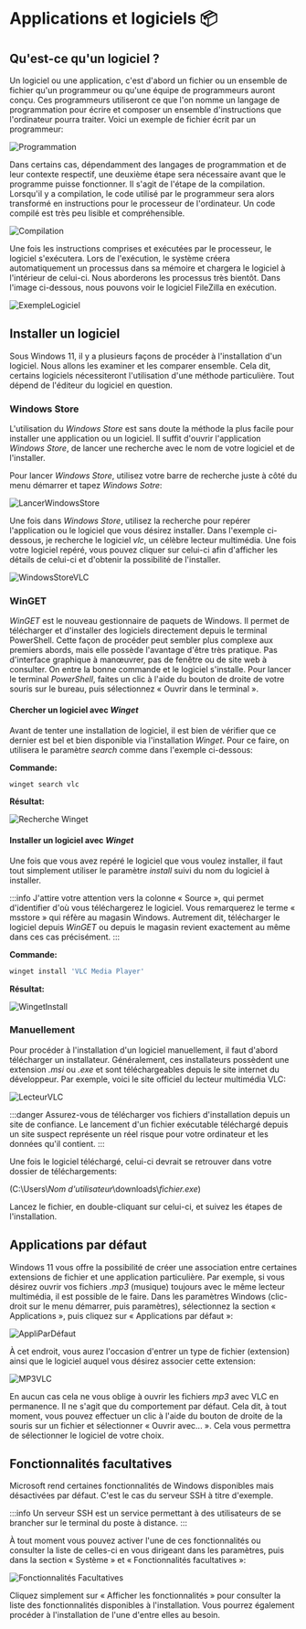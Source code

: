 # Applications et logiciels 📦

## Qu'est-ce qu'un logiciel ?
Un logiciel ou une application, c'est d'abord un fichier ou un ensemble de fichier qu'un programmeur ou qu'une équipe de programmeurs auront conçu. Ces programmeurs utiliseront ce que l'on nomme un langage de programmation pour écrire et composer un ensemble d'instructions que l'ordinateur pourra traiter. Voici un exemple de fichier écrit par un programmeur:

![Programmation](./Assets/05/Source_code.png)

Dans certains cas, dépendamment des langages de programmation et de leur contexte respectif, une deuxième étape sera nécessaire avant que le programme puisse fonctionner. Il s'agit de l'étape de la compilation. Lorsqu'il y a compilation, le code utilisé par le programmeur sera alors transformé en instructions pour le processeur de l'ordinateur. Un code compilé est très peu lisible et compréhensible.

![Compilation](./Assets/05/compilation.jpg)

Une fois les instructions comprises et exécutées par le processeur, le logiciel s'exécutera. Lors de l'exécution, le système créera automatiquement un processus dans sa mémoire et chargera le logiciel à l'intérieur de celui-ci. Nous aborderons les processus très bientôt. Dans l'image ci-dessous, nous pouvons voir le logiciel FileZilla en exécution.

![ExempleLogiciel](./Assets/05/ExempleLogiciel.png)

## Installer un logiciel

Sous Windows 11, il y a plusieurs façons de procéder à l'installation d'un logiciel. Nous allons les examiner et les comparer ensemble. Cela dit, certains logiciels nécessiteront l'utilisation d'une méthode particulière. Tout dépend de l'éditeur du logiciel en question.

### Windows Store

L'utilisation du *Windows Store* est sans doute la méthode la plus facile pour installer une application ou un logiciel. Il suffit d'ouvrir l'application *Windows Store*, de lancer une recherche avec le nom de votre logiciel et de l'installer. 

Pour lancer *Windows Store*, utilisez votre barre de recherche juste à côté du menu démarrer et tapez *Windows Sotre*:

![LancerWindowsStore](./Assets/05/LancerWindowsStore.png)

Une fois dans *Windows Store*, utilisez la recherche pour repérer l'application ou le logiciel que vous désirez installer. Dans l'exemple ci-dessous, je recherche le logiciel *vlc*, un célèbre lecteur multimédia. Une fois votre logiciel repéré, vous pouvez cliquer sur celui-ci afin d'afficher les détails de celui-ci et d'obtenir la possibilité de l'installer.

![WindowsStoreVLC](./Assets/05/WindowsStoreVLC.png)

### WinGET

*WinGET* est le nouveau gestionnaire de paquets de Windows. Il permet de télécharger et d'installer des logiciels directement depuis le terminal PowerShell. Cette façon de procéder peut sembler plus complexe aux premiers abords, mais elle possède l'avantage d'être très pratique. Pas d'interface graphique à manœuvrer, pas de fenêtre ou de site web à consulter. On entre la bonne commande et le logiciel s'installe. Pour lancer le terminal *PowerShell*, faites un clic à l'aide du bouton de droite de votre souris sur le bureau, puis sélectionnez « Ouvrir dans le terminal ».

#### Chercher un logiciel avec *Winget*

Avant de tenter une installation de logiciel, il est bien de vérifier que ce dernier est bel et bien disponible via l'installation *Winget*. Pour ce faire, on utilisera le paramètre *search* comme dans l'exemple ci-dessous:

**Commande:**
```powershell
winget search vlc
```
**Résultat:**

![Recherche Winget](./Assets/05/WingetSearch.png)

#### Installer un logiciel avec *Winget*

Une fois que vous avez repéré le logiciel que vous voulez installer, il faut tout simplement utiliser le paramètre *install* suivi du nom du logiciel à installer. 

:::info
J'attire votre attention vers la colonne « Source », qui permet d'identifier d'où vous téléchargerez le logiciel. Vous remarquerez le terme « msstore » qui réfère au magasin Windows. Autrement dit, télécharger le logiciel depuis *WinGET* ou depuis le magasin revient exactement au même dans ces cas précisément. 
:::

**Commande:**
```powershell
winget install 'VLC Media Player'
```

**Résultat:**

![WingetInstall](./Assets/05/WingetInstall.png)

### Manuellement

Pour procéder à l'installation d'un logiciel manuellement, il faut d'abord télécharger un installateur. Généralement, ces installateurs possèdent une extension *.msi* ou *.exe* et sont téléchargeables depuis le site internet du développeur. Par exemple, voici le site officiel du lecteur multimédia VLC:

![LecteurVLC](./Assets/05/VLC.png)

:::danger
Assurez-vous de télécharger vos fichiers d'installation depuis un site de confiance. Le lancement d'un fichier exécutable téléchargé depuis un site suspect représente un réel risque pour votre ordinateur et les données qu'il contient.
:::

Une fois le logiciel téléchargé, celui-ci devrait se retrouver dans votre dossier de téléchargements:

(C:\\Users\\*Nom d'utilisateur*\\downloads\\*fichier.exe*)

Lancez le fichier, en double-cliquant sur celui-ci, et suivez les étapes de l'installation.

## Applications par défaut

Windows 11 vous offre la possibilité de créer une association entre certaines extensions de fichier et une application particulière. Par exemple, si vous désirez ouvrir vos fichiers *.mp3* (musique) toujours avec le même lecteur multimédia, il est possible de le faire. Dans les paramètres Windows (clic-droit sur le menu démarrer, puis paramètres), sélectionnez la section « Applications », puis cliquez sur « Applications par défaut »:

![AppliParDéfaut](./Assets/05/DefaultApp.png)

À cet endroit, vous aurez l'occasion d'entrer un type de fichier (extension) ainsi que le logiciel auquel vous désirez associer cette extension:

![MP3VLC](./Assets/05/Mp3VLC.png)

En aucun cas cela ne vous oblige à ouvrir les fichiers *mp3* avec VLC en permanence. Il ne s'agit que du comportement par défaut. Cela dit, à tout moment, vous pouvez effectuer un clic à l'aide du bouton de droite de la souris sur un fichier et sélectionner « Ouvrir avec... ». Cela vous permettra de sélectionner le logiciel de votre choix.

## Fonctionnalités facultatives

Microsoft rend certaines fonctionnalités de Windows disponibles mais désactivées par défaut. C'est le cas du serveur SSH à titre d'exemple. 

:::info
Un serveur SSH est un service permettant à des utilisateurs de se brancher sur le terminal du poste à distance.
:::

À tout moment vous pouvez activer l'une de ces fonctionnalités ou consulter la liste de celles-ci en vous dirigeant dans les paramètres, puis dans la section « Système » et « Fonctionnalités facultatives »:

![Fonctionnalités Facultatives](./Assets/05/fonctionnalitesfacultatives.png)

Cliquez simplement sur « Afficher les fonctionnalités » pour consulter la liste des fonctionnalités disponibles à l'installation. Vous pourrez également procéder à l'installation de l'une d'entre elles au besoin.
